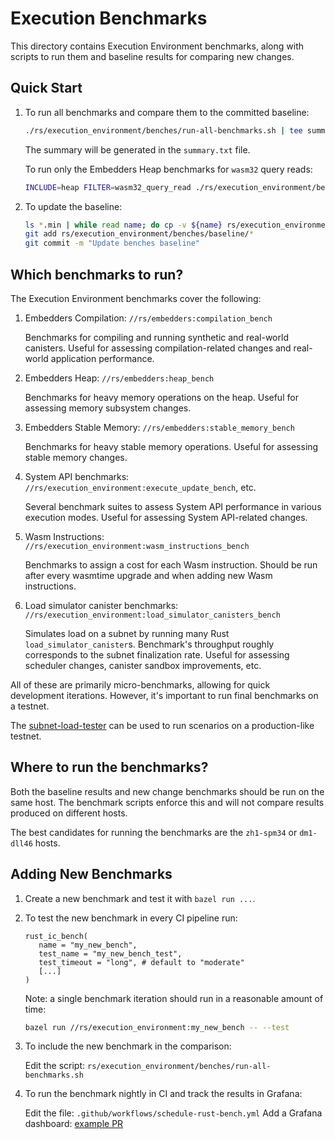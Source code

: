 Execution Benchmarks
====================

This directory contains Execution Environment benchmarks, along with scripts
to run them and baseline results for comparing new changes.

Quick Start
-----------

1. To run all benchmarks and compare them to the committed baseline:

   ```sh
   ./rs/execution_environment/benches/run-all-benchmarks.sh | tee summary.txt
   ```

   The summary will be generated in the `summary.txt` file.

   To run only the Embedders Heap benchmarks for `wasm32` query reads:

   ```sh
   INCLUDE=heap FILTER=wasm32_query_read ./rs/execution_environment/benches/run-all-benchmarks.sh
   ```

2. To update the baseline:

   ```sh
   ls *.min | while read name; do cp -v ${name} rs/execution_environment/benches/baseline/${name%@*.min}.min; done
   git add rs/execution_environment/benches/baseline/*
   git commit -m "Update benches baseline"
   ```

Which benchmarks to run?
------------------------

The Execution Environment benchmarks cover the following:

1. Embedders Compilation: `//rs/embedders:compilation_bench`

   Benchmarks for compiling and running synthetic and real-world canisters.
   Useful for assessing compilation-related changes and real-world application performance.

2. Embedders Heap: `//rs/embedders:heap_bench`

   Benchmarks for heavy memory operations on the heap.
   Useful for assessing memory subsystem changes.

3. Embedders Stable Memory: `//rs/embedders:stable_memory_bench`

   Benchmarks for heavy stable memory operations.
   Useful for assessing stable memory changes.

4. System API benchmarks: `//rs/execution_environment:execute_update_bench`, etc.

   Several benchmark suites to assess System API performance in various execution modes.
   Useful for assessing System API-related changes.

5. Wasm Instructions: `//rs/execution_environment:wasm_instructions_bench`

   Benchmarks to assign a cost for each Wasm instruction.
   Should be run after every wasmtime upgrade and when adding new Wasm instructions.

6. Load simulator canister benchmarks: `//rs/execution_environment:load_simulator_canisters_bench`

   Simulates load on a subnet by running many Rust `load_simulator_canister`s.
   Benchmark's throughput roughly corresponds to the subnet finalization rate.
   Useful for assessing scheduler changes, canister sandbox improvements, etc.

All of these are primarily micro-benchmarks, allowing for quick development iterations.
However, it's important to run final benchmarks on a testnet.

The [subnet-load-tester](https://github.com/dfinity/subnet-load-tester) can be used
to run scenarios on a production-like testnet.

Where to run the benchmarks?
----------------------------

Both the baseline results and new change benchmarks should be run on the same host.
The benchmark scripts enforce this and will not compare results produced on
different hosts.

The best candidates for running the benchmarks are the `zh1-spm34` or `dm1-dll46` hosts.

Adding New Benchmarks
---------------------

1. Create a new benchmark and test it with `bazel run ...`.

2. To test the new benchmark in every CI pipeline run:

   ```Starlark
   rust_ic_bench(
      name = "my_new_bench",
      test_name = "my_new_bench_test",
      test_timeout = "long", # default to "moderate"
      [...]
   )
   ```

   Note: a single benchmark iteration should run in a reasonable amount of time:

   ```sh
   bazel run //rs/execution_environment:my_new_bench -- --test
   ```

3. To include the new benchmark in the comparison:

   Edit the script: `rs/execution_environment/benches/run-all-benchmarks.sh`

4. To run the benchmark nightly in CI and track the results in Grafana:

   Edit the file: `.github/workflows/schedule-rust-bench.yml`
   Add a Grafana dashboard: [example PR](https://github.com/dfinity-ops/k8s/pull/1100)
